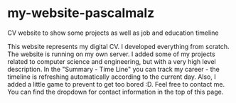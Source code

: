 # my-website-pascalmalz
CV website to show some projects as well as job and education timeline

This website represents my digital CV. I developed everything from scratch. The website is running on my own server. I added some of my projects related to computer science and engineering, but with a very high level description. In the "Summary - Time Line" you can track my career - the timeline is refreshing automatically according to the current day. Also, I added a little game to prevent to get too bored :D. Feel free to contact me. You can find the dropdown for contact information in the top of this page.
